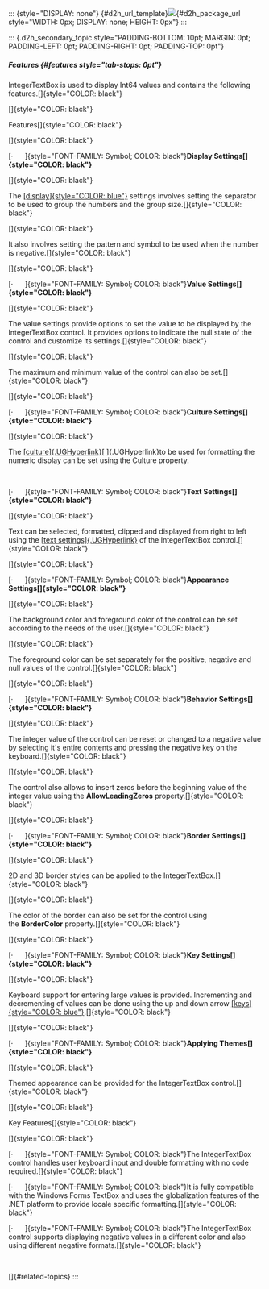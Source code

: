 ::: {style="DISPLAY: none"}
[](ms-xhelp:///?Id=d2h_url_template){#d2h_url_template}![](!package_url!){#d2h_package_url style="WIDTH: 0px; DISPLAY: none; HEIGHT: 0px"}
:::

::: {.d2h_secondary_topic style="PADDING-BOTTOM: 10pt; MARGIN: 0pt; PADDING-LEFT: 0pt; PADDING-RIGHT: 0pt; PADDING-TOP: 0pt"}
##### Features {#features style="tab-stops: 0pt"}

IntegerTextBox is used to display Int64 values and contains the following features.[]{style="COLOR: black"}

[]{style="COLOR: black"} 

Features[]{style="COLOR: black"}

[]{style="COLOR: black"} 

[·      ]{style="FONT-FAMILY: Symbol; COLOR: black"}**Display Settings[]{style="COLOR: black"}**

[]{style="COLOR: black"} 

The [[display]{style="COLOR: blue"}](http://help.syncfusion.com/ug_82/WindowsFormsUI_Tools/_DisplaySettings.html) settings involves setting the separator to be used to group the numbers and the group size.[]{style="COLOR: black"}

[]{style="COLOR: black"} 

It also involves setting the pattern and symbol to be used when the number is negative.[]{style="COLOR: black"}

[]{style="COLOR: black"} 

[·      ]{style="FONT-FAMILY: Symbol; COLOR: black"}**Value Settings[]{style="COLOR: black"}**

[]{style="COLOR: black"} 

The value settings provide options to set the value to be displayed by the IntegerTextBox control. It provides options to indicate the null state of the control and customize its settings.[]{style="COLOR: black"}

[]{style="COLOR: black"} 

The maximum and minimum value of the control can also be set.[]{style="COLOR: black"}

[]{style="COLOR: black"} 

[·      ]{style="FONT-FAMILY: Symbol; COLOR: black"}**Culture Settings[]{style="COLOR: black"}**

[]{style="COLOR: black"} 

The [[culture]{.UGHyperlink}](http://help.syncfusion.com/ug_82/WindowsFormsUI_Tools/CultureSettings.html)[ ]{.UGHyperlink}to be used for formatting the numeric display can be set using the Culture property.

 

[·      ]{style="FONT-FAMILY: Symbol; COLOR: black"}**Text Settings[]{style="COLOR: black"}**

[]{style="COLOR: black"} 

Text can be selected, formatted, clipped and displayed from right to left using the [[text settings]{.UGHyperlink}](http://help.syncfusion.com/ug_82/WindowsFormsUI_Tools/TextSettings5.html) of the IntegerTextBox control.[]{style="COLOR: black"}

[]{style="COLOR: black"} 

[·      ]{style="FONT-FAMILY: Symbol; COLOR: black"}**Appearance Settings[]{style="COLOR: black"}**

[]{style="COLOR: black"} 

The background color and foreground color of the control can be set according to the needs of the user.[]{style="COLOR: black"}

[]{style="COLOR: black"} 

The foreground color can be set separately for the positive, negative and null values of the control.[]{style="COLOR: black"}

[]{style="COLOR: black"} 

[·      ]{style="FONT-FAMILY: Symbol; COLOR: black"}**Behavior Settings[]{style="COLOR: black"}**

[]{style="COLOR: black"} 

The integer value of the control can be reset or changed to a negative value by selecting it\'s entire contents and pressing the negative key on the keyboard.[]{style="COLOR: black"}

[]{style="COLOR: black"} 

The control also allows to insert zeros before the beginning value of the integer value using the **AllowLeadingZeros** property.[]{style="COLOR: black"}

[]{style="COLOR: black"} 

[·      ]{style="FONT-FAMILY: Symbol; COLOR: black"}**Border Settings[]{style="COLOR: black"}**

[]{style="COLOR: black"} 

2D and 3D border styles can be applied to the IntegerTextBox.[]{style="COLOR: black"}

[]{style="COLOR: black"} 

The color of the border can also be set for the control using the **BorderColor** property.[]{style="COLOR: black"}

[]{style="COLOR: black"} 

[·      ]{style="FONT-FAMILY: Symbol; COLOR: black"}**Key Settings[]{style="COLOR: black"}**

[]{style="COLOR: black"} 

Keyboard support for entering large values is provided. Incrementing and decrementing of values can be done using the up and down arrow [[keys]{style="COLOR: blue"}](http://help.syncfusion.com/ug_82/WindowsFormsUI_Tools/KeySettings.html).[]{style="COLOR: black"}

[]{style="COLOR: black"} 

[·      ]{style="FONT-FAMILY: Symbol; COLOR: black"}**Applying Themes[]{style="COLOR: black"}**

[]{style="COLOR: black"} 

Themed appearance can be provided for the IntegerTextBox control.[]{style="COLOR: black"}

[]{style="COLOR: black"} 

Key Features[]{style="COLOR: black"}

[]{style="COLOR: black"} 

[·      ]{style="FONT-FAMILY: Symbol; COLOR: black"}The IntegerTextBox control handles user keyboard input and double formatting with no code required.[]{style="COLOR: black"}

[·      ]{style="FONT-FAMILY: Symbol; COLOR: black"}It is fully compatible with the Windows Forms TextBox and uses the globalization features of the .NET platform to provide locale specific formatting.[]{style="COLOR: black"}

[·      ]{style="FONT-FAMILY: Symbol; COLOR: black"}The IntegerTextBox control supports displaying negative values in a different color and also using different negative formats.[]{style="COLOR: black"}

 

[]{#related-topics}
:::
